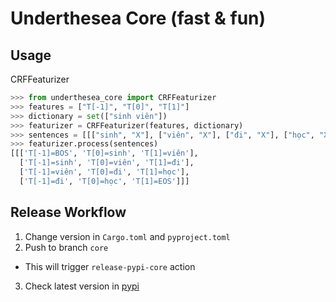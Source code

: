 # Underthesea Core (fast & fun)

## Usage

CRFFeaturizer

```python
>>> from underthesea_core import CRFFeaturizer
>>> features = ["T[-1]", "T[0]", "T[1]"]
>>> dictionary = set(["sinh viên"])
>>> featurizer = CRFFeaturizer(features, dictionary)
>>> sentences = [[["sinh", "X"], ["viên", "X"], ["đi", "X"], ["học", "X"]]]
>>> featurizer.process(sentences)
[[['T[-1]=BOS', 'T[0]=sinh', 'T[1]=viên'],
  ['T[-1]=sinh', 'T[0]=viên', 'T[1]=đi'],
  ['T[-1]=viên', 'T[0]=đi', 'T[1]=học'],
  ['T[-1]=đi', 'T[0]=học', 'T[1]=EOS']]]
```

## Release Workflow

1. Change version in `Cargo.toml` and `pyproject.toml`
2. Push to branch `core`
  * This will trigger `release-pypi-core` action
3. Check latest version in [pypi](https://pypi.org/project/underthesea_core/)
